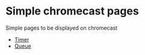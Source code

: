 # Simple chromecast pages

Simple pages to be displayed on chromecast

 - [Timer](https://jwolvers.github.io/simple-chromecast-pages/timer)
 - [Queue](https://jwolvers.github.io/simple-chromecast-pages/queue?current=5&waiting=10)
